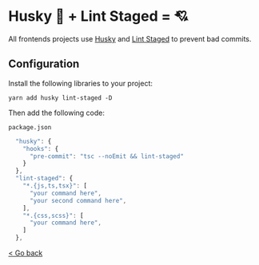 # Husky 🐶 + Lint Staged = 💘

All frontends projects use [Husky](https://github.com/typicode/husky) and [Lint Staged](https://github.com/okonet/lint-staged) to prevent bad commits.

## Configuration

Install the following libraries to your project:

```
yarn add husky lint-staged -D
```

Then add the following code:

`package.json`

```javascript
  "husky": {
    "hooks": {
      "pre-commit": "tsc --noEmit && lint-staged"
    }
  },
  "lint-staged": {
    "*.{js,ts,tsx}": [
      "your command here",
      "your second command here",
    ],
    "*.{css,scss}": [
      "your command here",
    ]
  },
```

[< Go back](https://nodis-com-br.github.io/math/)
